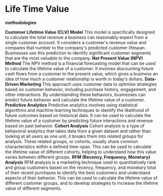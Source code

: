 # Life Time Value

**methodologies**

**Customer Lifetime Value (CLV) Model**
This model is specifically designed to calculate the total revenue a business can reasonably expect from a single customer account. It considers a customer's revenue value and compares that number to the company's predicted customer lifespan. Businesses use this prediction to identify significant customer segments that are the most valuable to the company.
**Net Present Value (NPV) Method**
The NPV method is a financial forecasting model that can be used to calculate the lifetime value of a customer. It involves discounting future cash flows from a customer to the present value, which gives a business an idea of how much a customer relationship is worth in today's dollars.
**Data-Driven Marketing**
This approach uses customer data to optimize strategies based on customer behavior, including purchase history, engagement, and other interactions. By understanding these behaviors, businesses can predict future behavior and calculate the lifetime value of a customer.
**Predictive Analytics**
Predictive analytics involves using statistical algorithms and machine learning techniques to identify the likelihood of future outcomes based on historical data. It can be used to calculate the lifetime value of a customer by predicting future interactions and revenue based on past behavior.
**Cohort Analysis**
Cohort analysis is a type of behavioral analytics that takes data from a given dataset and rather than looking at all users as one unit, it breaks them into related groups for analysis. These related groups, or cohorts, usually share common characteristics within a defined time-span. This can be used to calculate the lifetime value of different cohorts, helping to understand how this value varies between different groups.
**RFM (Recency, Frequency, Monetary) Analysis**
RFM analysis is a marketing technique used to quantitatively rank and group customers based on the recency, frequency, and monetary total of their recent purchases to identify the best customers and understand aspects of their behavior. This can be used to calculate the lifetime value of different customer groups, and to develop strategies to increase the lifetime value of different segments.